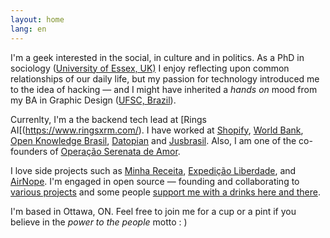 ```yaml
---
layout: home
lang: en
---
```


I'm a geek interested in the social, in culture and in politics. As a PhD in sociology ([University of Essex, UK)](https://www.essex.ac.uk/) I enjoy reflecting upon common relationships of our daily life, but my passion for technology introduced me to the idea of hacking — and I might have inherited a _hands on_ mood from my BA in Graphic Design ([UFSC, Brazil](https://ufsc.br)).

Currenlty, I'm a the backend tech lead at [Rings AI[(https://www.ringsxrm.com/). I have worked at [Shopify](https://shopify.com), [World Bank](https://www.worldbank.org), [Open Knowledge Brasil](https://ok.org.br), [Datopian](https://datopian.com) and [Jusbrasil](https://jusbrasil.com.br). Also, I am one of the co-founders of [Operação Serenata de Amor](https://serenata.ai).

I love side projects such as [Minha Receita](https://github.com/cuducos/minha-receita), [Expedição Liberdade](http://www.expedicaoliberdade.com.br), and [AirNope](https://github.com/cuducos/airnope). I'm engaged in open source — founding and collaborating to [various projects](https://github.com/cuducos/) and some people [support me with a drinks here and there](https://github.com/sponsors/cuducos).

I'm based in <span itemprop="workLocation">Ottawa, ON</span>. Feel free to join me for a cup or a pint if you believe in the _power to the people_ motto : )

